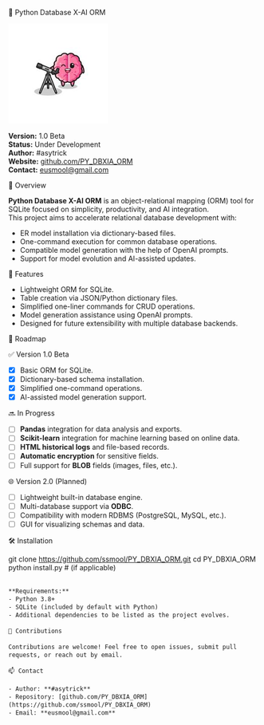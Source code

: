🧠 Python Database X-AI ORM

![Python Database X-AI ORM](./assets/pyiadbliteorm_xz.jpg)

**Version:** 1.0 Beta  
**Status:** Under Development  
**Author:** #asytrick  
**Website:** [github.com/PY_DBXIA_ORM](https://github.com/ssmool/PY_DBXIA_ORM)  
**Contact:** eusmool@gmail.com  

📌 Overview

**Python Database X-AI ORM** is an object-relational mapping (ORM) tool for SQLite focused on simplicity, productivity, and AI integration.  
This project aims to accelerate relational database development with:

- ER model installation via dictionary-based files.
- One-command execution for common database operations.
- Compatible model generation with the help of OpenAI prompts.
- Support for model evolution and AI-assisted updates.

🚀 Features

- Lightweight ORM for SQLite.
- Table creation via JSON/Python dictionary files.
- Simplified one-liner commands for CRUD operations.
- Model generation assistance using OpenAI prompts.
- Designed for future extensibility with multiple database backends.

🔮 Roadmap

✅ Version 1.0 Beta
- [x] Basic ORM for SQLite.
- [x] Dictionary-based schema installation.
- [x] Simplified one-command operations.
- [x] AI-assisted model generation support.

🔜 In Progress
- [ ] **Pandas** integration for data analysis and exports.
- [ ] **Scikit-learn** integration for machine learning based on online data.
- [ ] **HTML historical logs** and file-based records.
- [ ] **Automatic encryption** for sensitive fields.
- [ ] Full support for **BLOB** fields (images, files, etc.).

🌐 Version 2.0 (Planned)
- [ ] Lightweight built-in database engine.
- [ ] Multi-database support via **ODBC**.
- [ ] Compatibility with modern RDBMS (PostgreSQL, MySQL, etc.).
- [ ] GUI for visualizing schemas and data.

🛠️ Installation

git clone https://github.com/ssmool/PY_DBXIA_ORM.git
cd PY_DBXIA_ORM
python install.py  # (if applicable)
```

**Requirements:**
- Python 3.8+
- SQLite (included by default with Python)
- Additional dependencies to be listed as the project evolves.

🤝 Contributions

Contributions are welcome! Feel free to open issues, submit pull requests, or reach out by email.

📫 Contact

- Author: **#asytrick**  
- Repository: [github.com/PY_DBXIA_ORM](https://github.com/ssmool/PY_DBXIA_ORM)  
- Email: **eusmool@gmail.com**
